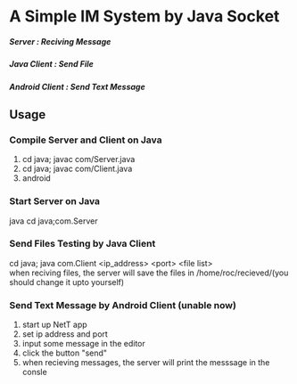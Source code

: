 # A Simple IM System by Java Socket
##### Server : Reciving Message
##### Java Client : Send File
##### Android Client : Send Text Message

## Usage
### Compile Server and Client on Java
1. cd java; javac com/Server.java  
2. cd java; javac com/Client.java  
3. android  
### Start Server on Java  
java cd java;com.Server  

### Send Files Testing by Java Client  
cd java; java com.Client \<ip_address\> \<port\> \<file list\>  
when reciving files, the server will save the files in /home/roc/recieved/(you should change it upto yourself)  

### Send Text Message by Android Client (unable now)
1. start up NetT app  
2. set ip address and port  
3. input some message in the editor  
4. click the button "send"  
5. when recieving messages, the server will print the messsage in the consle  
